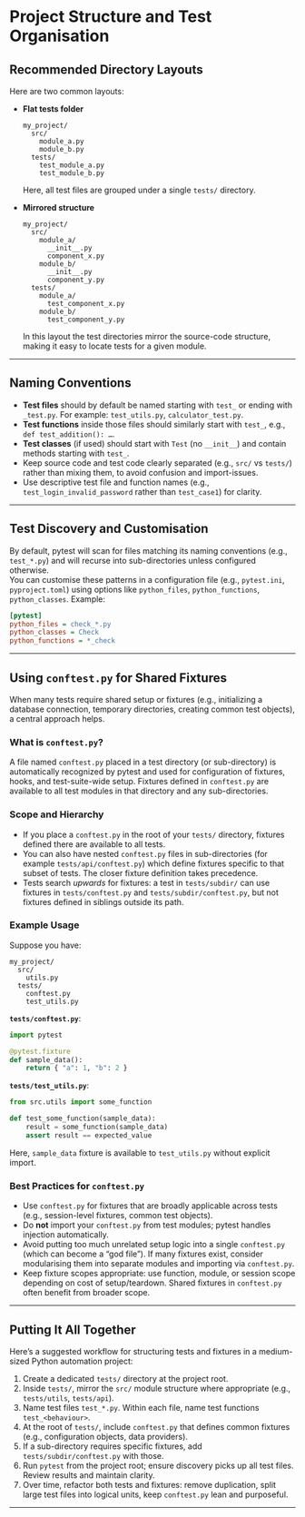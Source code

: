 # Project Structure and Test Organisation

## Recommended Directory Layouts

Here are two common layouts:

* **Flat tests folder**

  ```
  my_project/
    src/
      module_a.py
      module_b.py
    tests/
      test_module_a.py
      test_module_b.py
  ```

  Here, all test files are grouped under a single `tests/` directory.
* **Mirrored structure**

  ```
  my_project/
    src/
      module_a/
        __init__.py
        component_x.py
      module_b/
        __init__.py
        component_y.py
    tests/
      module_a/
        test_component_x.py
      module_b/
        test_component_y.py
  ```

  In this layout the test directories mirror the source-code structure, making it easy to locate tests for a given module.

---

## Naming Conventions

* **Test files** should by default be named starting with `test_` or ending with `_test.py`. For example: `test_utils.py`, `calculator_test.py`.
* **Test functions** inside those files should similarly start with `test_`, e.g., `def test_addition(): …`.
* **Test classes** (if used) should start with `Test` (no `__init__`) and contain methods starting with `test_`.
* Keep source code and test code clearly separated (e.g., `src/` vs `tests/`) rather than mixing them, to avoid confusion and import-issues.
* Use descriptive test file and function names (e.g., `test_login_invalid_password` rather than `test_case1`) for clarity.

---

## Test Discovery and Customisation

By default, pytest will scan for files matching its naming conventions (e.g., `test_*.py`) and will recurse into sub-directories unless configured otherwise.  
You can customise these patterns in a configuration file (e.g., `pytest.ini`, `pyproject.toml`) using options like `python_files`, `python_functions`, `python_classes`. Example:

```ini
[pytest]
python_files = check_*.py
python_classes = Check
python_functions = *_check
```

---

## Using `conftest.py` for Shared Fixtures

When many tests require shared setup or fixtures (e.g., initializing a database connection, temporary directories, creating common test objects), a central approach helps.

### What is `conftest.py`?

A file named `conftest.py` placed in a test directory (or sub-directory) is automatically recognized by pytest and used for configuration of fixtures, hooks, and test-suite-wide setup. Fixtures defined in `conftest.py` are available to all test modules in that directory and any sub-directories.

### Scope and Hierarchy

* If you place a `conftest.py` in the root of your `tests/` directory, fixtures defined there are available to all tests.
* You can also have nested `conftest.py` files in sub-directories (for example `tests/api/conftest.py`) which define fixtures specific to that subset of tests. The closer fixture definition takes precedence.
* Tests search *upwards* for fixtures: a test in `tests/subdir/` can use fixtures in `tests/conftest.py` and `tests/subdir/conftest.py`, but not fixtures defined in siblings outside its path.

### Example Usage

Suppose you have:

```
my_project/
  src/
    utils.py
  tests/
    conftest.py
    test_utils.py
```

**`tests/conftest.py`**:

```python
import pytest

@pytest.fixture
def sample_data():
    return { "a": 1, "b": 2 }
```

**`tests/test_utils.py`**:

```python
from src.utils import some_function

def test_some_function(sample_data):
    result = some_function(sample_data)
    assert result == expected_value
```

Here, `sample_data` fixture is available to `test_utils.py` without explicit import.

### Best Practices for `conftest.py`

* Use `conftest.py` for fixtures that are broadly applicable across tests (e.g., session-level fixtures, common test objects).
* Do **not** import your `conftest.py` from test modules; pytest handles injection automatically.
* Avoid putting too much unrelated setup logic into a single `conftest.py` (which can become a “god file”). If many fixtures exist, consider modularising them into separate modules and importing via `conftest.py`.
* Keep fixture scopes appropriate: use function, module, or session scope depending on cost of setup/teardown. Shared fixtures in `conftest.py` often benefit from broader scope.

---

## Putting It All Together

Here’s a suggested workflow for structuring tests and fixtures in a medium-sized Python automation project:

1. Create a dedicated `tests/` directory at the project root.
2. Inside `tests/`, mirror the `src/` module structure where appropriate (e.g., `tests/utils`, `tests/api`).
3. Name test files `test_*.py`. Within each file, name test functions `test_<behaviour>`.
4. At the root of `tests/`, include `conftest.py` that defines common fixtures (e.g., configuration objects, data providers).
5. If a sub-directory requires specific fixtures, add `tests/subdir/conftest.py` with those.
6. Run `pytest` from the project root; ensure discovery picks up all test files. Review results and maintain clarity.
7. Over time, refactor both tests and fixtures: remove duplication, split large test files into logical units, keep `conftest.py` lean and purposeful.

---

